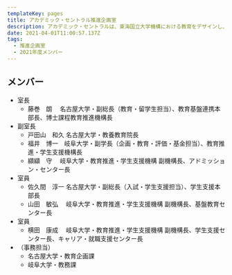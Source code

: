 ```yaml
---
templateKey: pages
title: アカデミック・セントラル推進企画室
description: アカデミック・セントラルは、東海国立大学機構における教育をデザインし、岐阜大学と名古屋大学における様々な取組を推進していきます。アカデミック・セントラル推進企画室はその中核を担う組織で，機構における教育改革に関する施策の企画・立案を行います．
date: 2021-04-01T11:00:57.137Z
tags:
  - 推進企画室
  - 2021年度メンバー
---
```


## メンバー

- 室長
  - 藤巻　朗　 名古屋大学・副総長（教育・留学生担当）、教育基盤連携本部長、博士課程教育推進機構長
- 副室長
  - 戸田山　和久 名古屋大学・教養教育院長
  - 福井　博一　岐阜大学・副学長（企画・教育・評価・基金担当）、教育推進・学生支援機構長
  - 纐纈　守 　岐阜大学・教育推進・学生支援機構 副機構長、アドミッション・センター長
- 室員
  - 佐久間　淳一 名古屋大学・副総長（入試・学生支援担当）、学生支援本部長
  - 山田　敏弘 　岐阜大学・教育推進・学生支援機構 副機構長、基盤教育センター長
- 室員
  - 横田　康成 　岐阜大学・教育推進・学生支援機構 副機構長、学生支援センター長、キャリア・就職支援センター長
- （事務担当）
  - 名古屋大学・教育企画課
  - 岐阜大学・教務課
